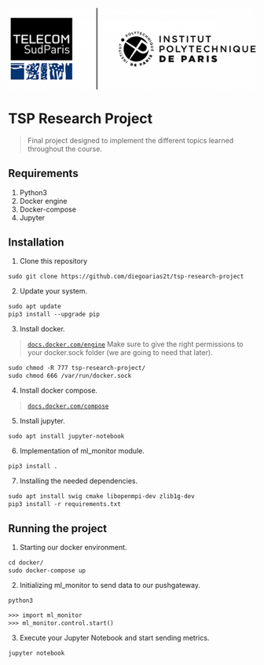 <p align="center">
<img src=assets/tsp-ipparis.png>
</p>

# TSP Research Project
> Final project designed to implement the different topics learned throughout the course.

## Requirements
1. Python3
2. Docker engine
3. Docker-compose
4. Jupyter

## Installation

1. Clone this repository
```
sudo git clone https://github.com/diegoarias2t/tsp-research-project
```

2. Update your system.
```
sudo apt update
pip3 install --upgrade pip
```

3. Install docker.
> [`docs.docker.com/engine`](https://docs.docker.com/engine/install/ubuntu/)
Make sure to give the right permissions to your docker.sock folder (we are going to need that later).

```
sudo chmod -R 777 tsp-research-project/
sudo chmod 666 /var/run/docker.sock
```

4. Install docker compose.
> [`docs.docker.com/compose`](https://docs.docker.com/compose/install/)

5. Install jupyter.
```
sudo apt install jupyter-notebook
```

6. Implementation of ml_monitor module.

```
pip3 install .
```

7. Installing the needed dependencies.

```
sudo apt install swig cmake libopenmpi-dev zlib1g-dev
pip3 install -r requirements.txt
```

## Running the project
1. Starting our docker environment.
```
cd docker/
sudo docker-compose up
```
2. Initializing ml_monitor to send data to our pushgateway.
```
python3
```
```
>>> import ml_monitor
>>> ml_monitor.control.start()
```
3. Execute your Jupyter Notebook and start sending metrics.
```
jupyter notebook
```
